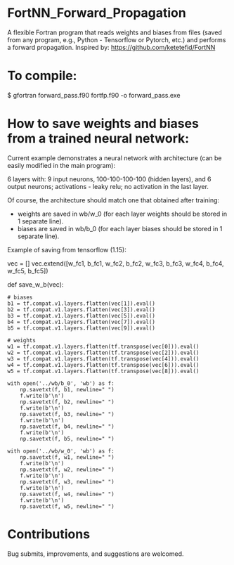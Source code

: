 # FortNN_Forward_Propagation

A flexible Fortran program that reads weights and biases from files (saved from any program, e.g., Python - Tensorflow or Pytorch, etc.) and performs a forward propagation. Inspired by: https://github.com/ketetefid/FortNN

# To compile: 

$ gfortran forward_pass.f90 fortfp.f90 -o forward_pass.exe

# How to save weights and biases from a trained neural network:

Current example demonstrates a neural network with architecture (can be easily modified in the main program):

6 layers with: 9 input neurons, 100-100-100-100 (hidden layers), and 6 output neurons;
activations - leaky relu; no activation in the last layer.

Of course, the architecture should match one that obtained after training:
- weights are saved in wb/w_0 (for each layer weights should be stored in 1 separate line).
- biases are saved in wb/b_0 (for each layer biases should be stored in 1 separate line).

Example of saving from tensorflow (1.15):

vec = []
vec.extend([w_fc1, b_fc1, w_fc2, b_fc2, w_fc3, b_fc3, w_fc4, b_fc4, w_fc5, b_fc5])

def save_w_b(vec):

    # biases
    b1 = tf.compat.v1.layers.flatten(vec[1]).eval()
    b2 = tf.compat.v1.layers.flatten(vec[3]).eval()
    b3 = tf.compat.v1.layers.flatten(vec[5]).eval()
    b4 = tf.compat.v1.layers.flatten(vec[7]).eval()
    b5 = tf.compat.v1.layers.flatten(vec[9]).eval()

    # weights
    w1 = tf.compat.v1.layers.flatten(tf.transpose(vec[0])).eval()
    w2 = tf.compat.v1.layers.flatten(tf.transpose(vec[2])).eval()
    w3 = tf.compat.v1.layers.flatten(tf.transpose(vec[4])).eval()
    w4 = tf.compat.v1.layers.flatten(tf.transpose(vec[6])).eval()
    w5 = tf.compat.v1.layers.flatten(tf.transpose(vec[8])).eval()

    with open('../wb/b_0', 'wb') as f:
        np.savetxt(f, b1, newline=" ")
        f.write(b'\n')
        np.savetxt(f, b2, newline=" ")
        f.write(b'\n')
        np.savetxt(f, b3, newline=" ")
        f.write(b'\n') 
        np.savetxt(f, b4, newline=" ")
        f.write(b'\n')  
        np.savetxt(f, b5, newline=" ")       

    with open('../wb/w_0', 'wb') as f:
        np.savetxt(f, w1, newline=" ")
        f.write(b'\n')
        np.savetxt(f, w2, newline=" ")
        f.write(b'\n')
        np.savetxt(f, w3, newline=" ")
        f.write(b'\n') 
        np.savetxt(f, w4, newline=" ")
        f.write(b'\n')  
        np.savetxt(f, w5, newline=" ")

# Contributions

Bug submits, improvements, and suggestions are welcomed.

